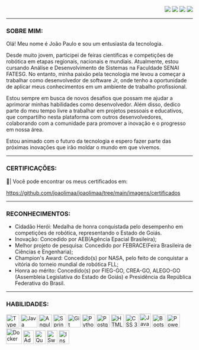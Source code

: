 <div>
    <section align="right">
    <a href = "mailto:joao.lima_dev@outlook.com"><img src="https://img.shields.io/badge/-Outlook-%23333?style=for-the-badge&logo=microsoft-outlook&logoColor=white" target="_blank"></a>
    <a href="https://www.youtube.com/@joao_limaa/videos" target="_blank"><img src="https://img.shields.io/badge/YouTube-%23333?style=for-the-badge&logo=youtube&logoColor=white" target="_blank"></a>
    <a href="https://instagram.com/jplimag?igshid=YmMyMTA2M2Y=" target="_blank"><img src="https://img.shields.io/badge/-Instagram-%23333?style=for-the-badge&logo=instagram&logoColor=white" target="_blank"></a>
    <a href="https://www.linkedin.com/in/joao-limaa/" target="_blank"><img src="https://img.shields.io/badge/-LinkedIn-%23333?style=for-the-badge&logo=linkedin&logoColor=white" target="_blank"></a>   
  </section>
</div>

---

### **SOBRE MIM:**


<p>
  Olá! Meu nome é João Paulo e sou um entusiasta da tecnologia.

  Desde muito jovem, participei de feiras científicas e competições de robótica em etapas regionais, nacionais e mundiais. 
  Atualmente, estou cursando Análise e Desenvolvimento de Sistemas na Faculdade SENAI FATESG. No entanto, minha paixão pela 
  tecnologia me levou a começar a trabalhar como desenvolvedor de software Jr, onde tenho a oportunidade de aplicar meus 
  conhecimentos em um ambiente de trabalho profissional.

  Estou sempre em busca de novos desafios que possam me ajudar a aprimorar minhas habilidades como desenvolvedor. Além disso, 
  dedico parte do meu tempo livre a trabalhar em projetos pessoais e educativos, que compartilho nesta plataforma com outros 
  desenvolvedores, colaborando com a comunidade para promover a inovação e o progresso em nossa área.

  Estou animado com o futuro da tecnologia e espero fazer parte das próximas inovações que irão moldar o mundo em que vivemos.
</p> 

---

### **CERTIFICAÇÕES:**


📂| Você pode encontrar os meus certificados em: <p>https://github.com/joaolimaa/joaolimaa/tree/main/imagens/certificados</p>

---

### **RECONHECIMENTOS:**

* Cidadão Herói: Medalha de honra conquistada pelo desempenho em competições de robótica, representando o Estado de Goiás.
* Inovação: Concedido por AEB(Agência Epacial Brasileira);
* Melhor projeto de pesquisa: Concedido por FEBRACE(Feira Brasileira de Ciências e Engenharia);
* Champion's Award: Concedido(s) por NASA, pelo feito de conquistar a vitória do torneio mundial de robótica FLL;
* Honra ao mérito: Concedido(s) por FIEG-GO, CREA-GO, ALEGO-GO (Assembleia Legislativa do Estado de Goiás) e Presidência da República Federativa do Brasil.

---

### **HABILIDADES:**

<div>
    <img src="https://cdn.jsdelivr.net/gh/devicons/devicon/icons/typescript/typescript-original.svg" title="TypeScript" width="35" height="35"/>
    <img src="https://cdn.jsdelivr.net/gh/devicons/devicon/icons/java/java-original.svg" width="45" title="Java" height="35"/> 
    <img src="https://cdn.jsdelivr.net/gh/devicons/devicon/icons/angularjs/angularjs-original.svg" title="Angular" width="35" height="35"/> 
    <img src="https://cdn.jsdelivr.net/gh/devicons/devicon/icons/spring/spring-original.svg" title="SpringBoot" width="35" height="35"/> 
    <img src="https://cdn.jsdelivr.net/gh/devicons/devicon/icons/git/git-original.svg" title="Git" width="35" height="35"/> 
    <img src="https://cdn.jsdelivr.net/gh/devicons/devicon/icons/python/python-original.svg" title="Python" width="35" height="35"/> 
    <img src="https://cdn.jsdelivr.net/gh/devicons/devicon/icons/postgresql/postgresql-original.svg" title="PostgreSQL" width="35" height="35"/> 
    <img src="https://cdn.jsdelivr.net/gh/devicons/devicon/icons/html5/html5-original.svg" title="HTML 5" width="35" height="35"/> 
    <img src="https://cdn.jsdelivr.net/gh/devicons/devicon/icons/css3/css3-original.svg" title="CSS 3" width="35" height="35"/> 
    <img src="https://cdn.jsdelivr.net/gh/devicons/devicon/icons/javascript/javascript-original.svg" title="JavaScript" width="31" height="37px"/>
    <img src="https://cdn.jsdelivr.net/gh/devicons/devicon/icons/bootstrap/bootstrap-original.svg" title="Bootstrap" width="35" height="35"/>
    <img src="https://img.icons8.com/color/512/power-bi.png" title="Power BI" width="35" height="35"/>
    <img src="https://cdn.jsdelivr.net/gh/devicons/devicon/icons/docker/docker-original.svg" title="Docker" width="42" height="42"/>
    <img src="https://cdn.jsdelivr.net/gh/devicons/devicon/icons/illustrator/illustrator-plain.svg" title="Adobe Illustrator" width="28" height="37px"/>
    <img src="https://cdn.jsdelivr.net/gh/devicons/devicon@latest/icons/quarkus/quarkus-original.svg" title="Quarkus" width="28" height="37px"/>
    <img src="https://cdn.jsdelivr.net/gh/devicons/devicon@latest/icons/swagger/swagger-original.svg" title="Swagger" width="28" height="37px"/>
    <img src="https://cdn.jsdelivr.net/gh/devicons/devicon@latest/icons/insomnia/insomnia-original.svg" title="Insomnia" width="28" height="37px"/>
</div>
